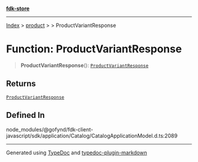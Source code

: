 [**fdk-store**](../../../README.md)
***

[Index](../../../API.md) > [product](../../README.md) > [<internal>](../README.md) > ProductVariantResponse

# Function: ProductVariantResponse

> **ProductVariantResponse**(): [`ProductVariantResponse`](../type-aliases/type-alias.ProductVariantResponse.md)

## Returns

[`ProductVariantResponse`](../type-aliases/type-alias.ProductVariantResponse.md)

## Defined In

node\_modules/@gofynd/fdk-client-javascript/sdk/application/Catalog/CatalogApplicationModel.d.ts:2089

***
Generated using [TypeDoc](https://typedoc.org/) and [typedoc-plugin-markdown](https://www.npmjs.com/package/typedoc-plugin-markdown)
